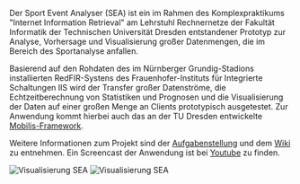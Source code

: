 Der Sport Event Analyser (SEA) ist ein im Rahmen des Komplexpraktikums "Internet Information Retrieval" am Lehrstuhl Rechnernetze der Fakultät Informatik der Technischen Universität Dresden entstandener Prototyp zur Analyse, Vorhersage und Visualisierung großer Datenmengen, die im Bereich des Sportanalyse anfallen.


Basierend auf den Rohdaten des im Nürnberger Grundig-Stadions installierten RedFIR-Systens des Frauenhofer-Instituts für Integrierte Schaltungen IIS wird der Transfer großer Datenströme, die Echtzeitberechnung von Statistiken und Prognosen und  die Visualisierung der Daten auf einer großen Menge an Clients prototypisch ausgetestet.
Zur Anwendung kommt hierbei auch das an der TU Dresden entwickelte [Mobilis-Framework](ttps://github.com/mobilis/mobilis). 

Weitere Informationen zum Projekt sind der [Aufgabenstellung](http://www.rn.inf.tu-dresden.de/lectures/KIIR/kp-iir-ss13_fuba.pdf) und dem [Wiki](https://github.com/tudresden/sporteventanalyser/wiki) zu entnehmen.
Ein Screencast der Anwendung ist bei [Youtube](http://www.youtube.com/watch?v=IoPneiSOIew) zu finden.


![Visualisierung SEA](https://raw.github.com/tudresden/sporteventanalyser/master/Wiki/img/Screen_1.png)
![Visualisierung SEA](https://raw.github.com/tudresden/sporteventanalyser/master/Wiki/img/Screen_2.png)
